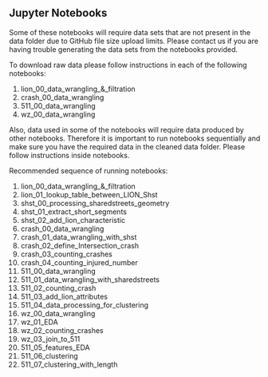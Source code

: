 ## Jupyter Notebooks

Some of these notebooks will require data sets that are not present in the data folder due to GitHub file size upload limits. Please contact us if you are having trouble generating the data sets from the notebooks provided.

To download raw data please follow instructions in each of the following notebooks:
1. lion_00_data_wrangling_&_filtration
2. crash_00_data_wrangling
3. 511_00_data_wrangling
4. wz_00_data_wrangling

Also, data used in some of the notebooks will require data produced by other notebooks. Therefore it is important to run notebooks sequentially and make sure you have the required data in the cleaned data folder. Please follow instructions inside notebooks.

Recommended sequence of running notebooks:
1. lion_00_data_wrangling_&_filtration
2. lion_01_lookup_table_between_LION_Shst
3. shst_00_processing_sharedstreets_geometry
4. shst_01_extract_short_segments
5. shst_02_add_lion_characteristic
6. crash_00_data_wrangling
7. crash_01_data_wrangling_with_shst
8. crash_02_define_Intersection_crash
9. crash_03_counting_crashes
10. crash_04_counting_injured_number
11. 511_00_data_wrangling
12. 511_01_data_wrangling_with_sharedstreets
13. 511_02_counting_crash
14. 511_03_add_lion_attributes
15. 511_04_data_processing_for_clustering
16. wz_00_data_wrangling
17. wz_01_EDA
18. wz_02_counting_crashes
19. wz_03_join_to_511
20. 511_05_features_EDA
21. 511_06_clustering
22. 511_07_clustering_with_length
